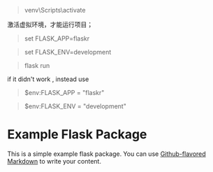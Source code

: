 > venv\Scripts\activate

激活虚拟环境，才能运行项目；
> set FLASK_APP=flaskr

> set FLASK_ENV=development

> flask run

if it didn't work  , instead use 
> $env:FLASK_APP = "flaskr"

> $env:FLASK_ENV = "development"


# Example Flask Package

This is a simple example flask package. You can use
[Github-flavored Markdown](https://guides.github.com/features/mastering-markdown/)
to write your content.